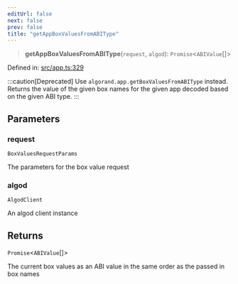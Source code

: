 ```yaml
---
editUrl: false
next: false
prev: false
title: "getAppBoxValuesFromABIType"
---
```


> **getAppBoxValuesFromABIType**(`request`, `algod`): `Promise`\<`ABIValue`[]\>

Defined in: [src/app.ts:329](https://github.com/algorandfoundation/algokit-utils-ts/blob/e57e96ab17213653e656688e8d7251c0107554cf/src/app.ts#L329)

:::caution[Deprecated]
Use `algorand.app.getBoxValuesFromABIType` instead.
Returns the value of the given box names for the given app decoded based on the given ABI type.
:::

## Parameters

### request

`BoxValuesRequestParams`

The parameters for the box value request

### algod

`AlgodClient`

An algod client instance

## Returns

`Promise`\<`ABIValue`[]\>

The current box values as an ABI value in the same order as the passed in box names
